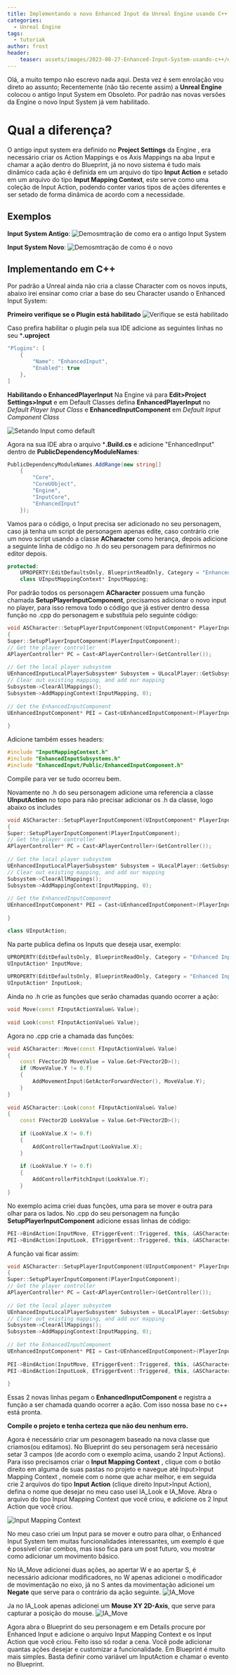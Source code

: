 ```yaml
---
title: Implementando o novo Enhanced Input da Unreal Engine usando C++
categories: 
  - Unreal Engine
tags:
  - tutoriak
author: frost
header:
	teaser: assets/images/2023-08-27-Enhanced-Input-System-usando-c++/enhanced.jpg
---
```


Olá, a muito tempo não escrevo nada aqui. Desta vez é sem enrolação vou direto ao assunto; Recentemente (não tão recente assim) a **Unreal Engine** colocou o antigo Input System em Obsoleto. Por padrão nas novas versões da Engine  o novo Input System já vem habilitado.


# Qual a diferença?

O antigo input system era definido no **Project Settings** da Engine , era necessário criar os Action Mappings e os Axis Mappings na aba Input e chamar a ação dentro do Blueprint, já no novo sistema é tudo mais dinâmico cada ação é definida em um arquivo do tipo **Input Action** e setado em um arquivo do tipo **Input Mapping Context**, este serve como uma coleção de Input Action, podendo conter varios tipos de ações diferentes e ser setado de forma dinâmica de acordo com a necessidade.

## Exemplos

**Input System Antigo**:
![Demosmtração de como era o antigo Input System](/assets/images/2023-08-27-Enhanced-Input-System-usando-c++/imagem1.png)

**Input System Novo**:
![Demosmtração de como é o novo](/assets/images/2023-08-27-Enhanced-Input-System-usando-c++/imagem2.png)

## Implementando em C++

Por padrão a Unreal ainda não cria a classe Character com os novos inputs, abaixo irei ensinar como criar a base do seu Character usando o Enhanced Input System:

**Primeiro verifique se o Plugin está habilitado**
![Verifique se está habilitado](/assets/images/2023-08-27-Enhanced-Input-System-usando-c++/imagem3.png)

Caso prefira habilitar o plugin pela sua IDE adicione as seguintes linhas no seu ***.uproject**


```csharp
"Plugins": [
	{
		"Name": "EnhancedInput",
		"Enabled": true
	},
]
```

**Habilitando o EnhancedPlayerInput**
Na Engine vá para **Edit>Project Settings>Input** e em Default Classes defina 
**EnhancedPlayerInput** no *Default Player Input Class* e **EnhancedInputComponent** em *Default Input Component Class*

![Setando Input como default](/assets/images/2023-08-27-Enhanced-Input-System-usando-c++/imagem4.png)

Agora na sua IDE abra o arquivo 
***.Build.cs** e adicione "EnhancedInput" dentro de **PublicDependencyModuleNames**:
```csharp
PublicDependencyModuleNames.AddRange(new string[]
	{
		"Core",
		"CoreUObject",
		"Engine",
		"InputCore",
		"EnhancedInput"
	});
```

Vamos para o código, o Input precisa ser adicionado no seu personagem, caso já tenha um script de personagem apenas edite, caso contrário crie um novo script usando a classe **ACharacter** como herança, depois adicione a seguinte linha de código no .h do seu personagem para definirmos no editor depois.
``` cpp
protected:
	UPROPERTY(EditDefaultsOnly, BlueprintReadOnly, Category = "Enhanced Input")  
	class UInputMappingContext* InputMapping;
```

Por padrão todos os personagem **ACharacter** possuem uma função chamada **SetupPlayerInputComponent**, precisamos adicionar o novo input no player, para isso remova todo o código que já estiver dentro dessa função no .cpp do personagem e substituia pelo seguinte código:
``` cpp
void ASCharacter::SetupPlayerInputComponent(UInputComponent* PlayerInputComponent)  
{  
Super::SetupPlayerInputComponent(PlayerInputComponent);  
// Get the player controller  
APlayerController* PC = Cast<APlayerController>(GetController());  
  
// Get the local player subsystem  
UEnhancedInputLocalPlayerSubsystem* Subsystem = ULocalPlayer::GetSubsystem<UEnhancedInputLocalPlayerSubsystem>(PC->GetLocalPlayer());  
// Clear out existing mapping, and add our mapping  
Subsystem->ClearAllMappings();  
Subsystem->AddMappingContext(InputMapping, 0);  
  
// Get the EnhancedInputComponent  
UEnhancedInputComponent* PEI = Cast<UEnhancedInputComponent>(PlayerInputComponent);  
  
}
```

Adicione também esses headers:
``` cpp
#include "InputMappingContext.h"
#include "EnhancedInputSubsystems.h"
#include "EnhancedInput/Public/EnhancedInputComponent.h"
```
Compile para ver se tudo ocorreu bem.

Novamente no .h do seu personagem adicione uma referencia a classe **UInputAction** no topo para não precisar adicionar os .h da classe, logo abaixo os includes
``` cpp
void ASCharacter::SetupPlayerInputComponent(UInputComponent* PlayerInputComponent)  
{  
Super::SetupPlayerInputComponent(PlayerInputComponent);  
// Get the player controller  
APlayerController* PC = Cast<APlayerController>(GetController());  
  
// Get the local player subsystem  
UEnhancedInputLocalPlayerSubsystem* Subsystem = ULocalPlayer::GetSubsystem<UEnhancedInputLocalPlayerSubsystem>(PC->GetLocalPlayer());  
// Clear out existing mapping, and add our mapping  
Subsystem->ClearAllMappings();  
Subsystem->AddMappingContext(InputMapping, 0);  
  
// Get the EnhancedInputComponent  
UEnhancedInputComponent* PEI = Cast<UEnhancedInputComponent>(PlayerInputComponent);  
  
}
```

``` cpp
class UInputAction;
```
Na parte publica defina os Inputs que deseja usar, exemplo:
``` cpp
UPROPERTY(EditDefaultsOnly, BlueprintReadOnly, Category = "Enhanced Input")  
UInputAction* InputMove;  
  
UPROPERTY(EditDefaultsOnly, BlueprintReadOnly, Category = "Enhanced Input")  
UInputAction* InputLook;
```
Ainda no .h crie as funções que serão chamadas quando ocorrer a ação:
``` cpp
void Move(const FInputActionValue& Value);  
  
void Look(const FInputActionValue& Value);
```
Agora no .cpp crie a chamada das funções:
``` cpp
void ASCharacter::Move(const FInputActionValue& Value)  
{  
	const FVector2D MoveValue = Value.Get<FVector2D>();  
	if (MoveValue.Y != 0.f)  
	{  
		AddMovementInput(GetActorForwardVector(), MoveValue.Y);  
	}  
}  
  
void ASCharacter::Look(const FInputActionValue& Value)  
{  
	const FVector2D LookValue = Value.Get<FVector2D>();  
  
	if (LookValue.X != 0.f)  
	{  
		AddControllerYawInput(LookValue.X);  
	}  
  
	if (LookValue.Y != 0.f)  
	{  
		AddControllerPitchInput(LookValue.Y);  
	}  
}
```
No exemplo acima criei duas funções, uma para se mover e outra para olhar para os lados.
No .cpp do seu personagem na função **SetupPlayerInputComponent** adicione essas linhas de código:
``` cpp
PEI->BindAction(InputMove, ETriggerEvent::Triggered, this, &ASCharacter::Move);  
PEI->BindAction(InputLook, ETriggerEvent::Triggered, this, &ASCharacter::Look);
```
A função vai ficar assim:
``` cpp
void ASCharacter::SetupPlayerInputComponent(UInputComponent* PlayerInputComponent)  
{  
Super::SetupPlayerInputComponent(PlayerInputComponent);  
// Get the player controller  
APlayerController* PC = Cast<APlayerController>(GetController());  
  
// Get the local player subsystem  
UEnhancedInputLocalPlayerSubsystem* Subsystem = ULocalPlayer::GetSubsystem<UEnhancedInputLocalPlayerSubsystem>(PC->GetLocalPlayer());  
// Clear out existing mapping, and add our mapping  
Subsystem->ClearAllMappings();  
Subsystem->AddMappingContext(InputMapping, 0);  
  
// Get the EnhancedInputComponent  
UEnhancedInputComponent* PEI = Cast<UEnhancedInputComponent>(PlayerInputComponent);  
  
PEI->BindAction(InputMove, ETriggerEvent::Triggered, this, &ASCharacter::Move);  
PEI->BindAction(InputLook, ETriggerEvent::Triggered, this, &ASCharacter::Look);  
  
}
```
Essas 2 novas linhas pegam o **EnhancedInputComponent** e registra a função a ser chamada quando ocorrer a ação. Com isso nossa base no c++ está pronta.

**Compile o projeto e tenha certeza que não deu nenhum erro.**

Agora é necessário criar um pesonagem baseado na nova classe que criamos(ou editamos).
No Blueprint do seu personagem será necessário setar 3 campos (de acordo com o exemplo acima, usando 2 Input Actions). 
Para isso precisamos criar o **Input Mapping Context** , clique com o botão direito  em alguma de suas pastas no projeto e navegue até Input>Input Mapping Context , nomeie com o nome que achar melhor, e em seguida crie 2 arquivos do tipo **Input Action** (clique direito Input>Input Action), defina o nome que desejar no meu caso usei IA_Look e IA_Move. Abra o arquivo do tipo Input Mapping Context que você criou, e adicione os 2 Input Action que você criou.

![Input Mapping Context](/assets/images/2023-08-27-Enhanced-Input-System-usando-C++/imagem5.png)

No meu caso criei um Input para se mover e outro para olhar, o Enhanced Input System tem muitas funcionalidades interessantes, um exemplo é que é possível criar combos, mas isso fica para um post futuro, vou mostrar como adicionar um movimento básico.

No IA_Move adicionei duas ações, ao apertar W e ao apertar S, é necessário adicionar modificadores, no W apenas adicionei o modificador de movimentação no eixo, já no S antes da movimentação adicionei um **Negate** que serve para o contrário da ação seguinte.
![IA_Move](/assets/images/2023-08-27-Enhanced-Input-System-usando-c++/imagem6.png)

Ja no IA_Look apenas adicionei um **Mouse XY 2D-Axis**, que serve para capturar a posição do mouse.
![IA_Move](/assets/images/2023-08-27-Enhanced-Input-System-usando-c++/imagem7.png)

Agora abra o Blueprint do seu personagem e em Details procure por Enhanced Input e adicione o arquivo Input Mapping Context e os Input Action que você criou.
Feito isso só rodar a cena. Você pode adicionar quantas ações desejar e customizar a funcionalidade. Em Blueprint é muito mais simples. Basta definir como variável um InputAction e chamar o evento no Blueprint.